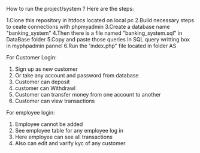 How to run the project/system ? Here are the steps:

1.Clone this repository in htdocs located on local pc
2.Build necessary steps to ceate connections with phpmyadmin
3.Create a database name "banking_system"
4.Then there is a file named "banking_system.sql" in DataBase folder
5.Copy and paste those queries In SQL query writting box in myphpadmin pannel
6.Run the 'index.php" file located in folder AS

For Customer Login:
1. Sign up as new customer
2. Or take any account and password from database
3. Customer can deposit
4. customer can Withdrawl
5. Customer can transfer money from one account to another
6. Customer can view transactions

For employee login:
1. Employee cannot be added
2. See employee table for any employee log in
3. Here employee can see all transactions
4. Also can edit and varify kyc of any customer

